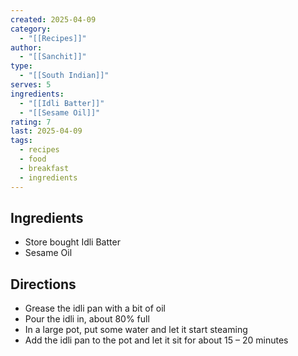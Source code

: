 ```yaml
---
created: 2025-04-09
category:
  - "[[Recipes]]"
author:
  - "[[Sanchit]]"
type:
  - "[[South Indian]]"
serves: 5
ingredients:
  - "[[Idli Batter]]"
  - "[[Sesame Oil]]"
rating: 7
last: 2025-04-09
tags:
  - recipes
  - food
  - breakfast
  - ingredients
---
```

## Ingredients

- Store bought Idli Batter
- Sesame Oil

## Directions

- Grease the idli pan with a bit of oil
- Pour the idli in, about 80% full
- In a large pot, put some water and let it start steaming
- Add the idli pan to the pot and let it sit for about 15 – 20 minutes
